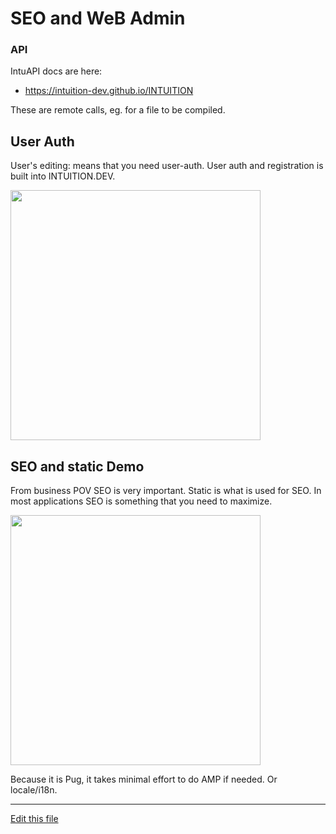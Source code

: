 
# SEO and WeB Admin 

### API

IntuAPI docs are here:
- https://intuition-dev.github.io/INTUITION

These are remote calls, eg. for a file to be compiled.

## User Auth

User's editing: means that you need user-auth. User auth and registration is built into INTUITION.DEV.

[<img src="http://img.youtube.com/vi/BpNvMqwq9TI/0.jpg" width="400"/>](http://www.youtube.com/watch?v=BpNvMqwq9TI)


## SEO and static Demo

From business POV SEO is very important. Static is what is used for SEO. In most applications SEO is something that you need to maximize.

[<img src="http://img.youtube.com/vi/979v1byfuSU/0.jpg" width="400"/>](http://www.youtube.com/watch?v=979v1byfuSU)

Because it is Pug, it takes minimal effort to do AMP if needed. Or locale/i18n.


---
[Edit this file](https://github.com/intuition-dev/IntuitionDocs/tree/master/docs)
